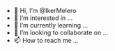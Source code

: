 - 👋 Hi, I’m @IkerMelero
- 👀 I’m interested in ...
- 🌱 I’m currently learning ...
- 💞️ I’m looking to collaborate on ...
- 📫 How to reach me ...

<!---
IkerMelero/IkerMelero is a ✨ special ✨ repository because its `README.md` (this file) appears on your GitHub profile.
You can click the Preview link to take a look at your changes.
--->
